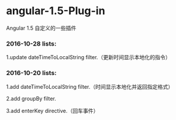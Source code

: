 # angular-1.5-Plug-in
Angular 1.5 自定义的一些插件

### 2016-10-28 lists:
1.update dateTimeToLocalString filter.（更新时间显示本地化的指令）

### 2016-10-20 lists:
1.add dateTimeToLocalString filter.（时间显示本地化并返回指定格式）

2.add groupBy filter.

3.add enterKey directive.（回车事件）